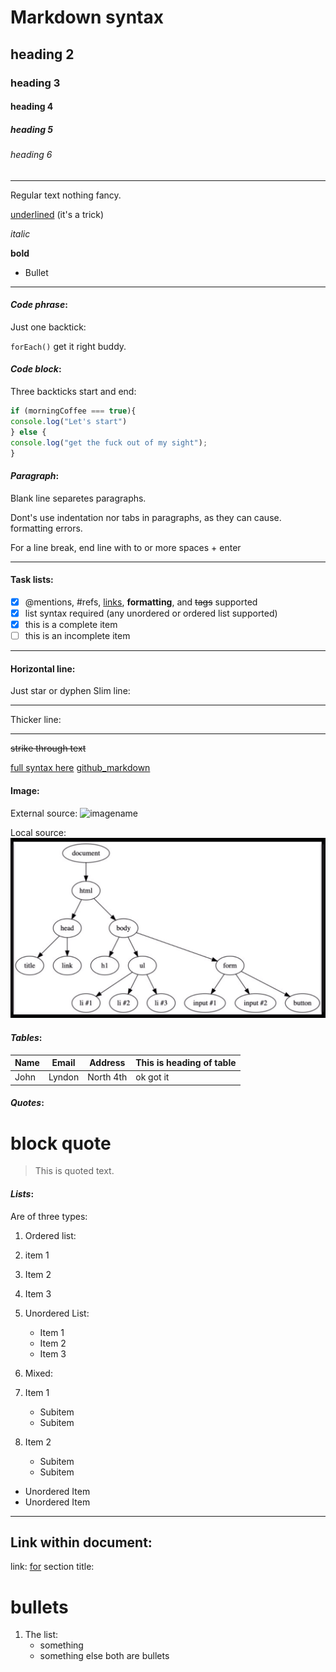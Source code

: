 # Markdown syntax

## heading 2

### heading 3

#### heading 4

##### heading 5

###### heading 6

---

Regular text nothing fancy.

<ins>underlined</ins> (it's a trick)

_italic_

**bold**

- Bullet

---

#### _Code phrase_:

Just one backtick:

`forEach()` get it right buddy.

#### _Code block_:

Three backticks start and end:

```Javascript
if (morningCoffee === true){
console.log("Let's start")
} else {
console.log("get the fuck out of my sight");
}
```

#### _Paragraph_:

Blank line separetes paragraphs.

Dont's use indentation nor tabs in paragraphs, as they can cause. formatting errors.

For a line break, end line with to or more spaces + enter

---

#### Task lists:

- [x] @mentions, #refs, [links](), **formatting**, and <del>tags</del> supported
- [x] list syntax required (any unordered or ordered list supported)
- [x] this is a complete item
- [ ] this is an incomplete item

---

#### Horizontal line:

Just star or dyphen
Slim line:

---

Thicker line:

---

~~strike through text~~

[full syntax here](https://www.markdownguide.org/basic-syntax/)
[github_markdown](https://guides.github.com/features/mastering-markdown/)

#### **Image**:

External source:
![imagename](https://images.outlookindia.com/public/uploads/articles/2020/5/9/EXbLKeGX0AIU2LH_570_850.jpg)

Local source:
![graphic_DOM](images/DOM.JPG)

#### _Tables_:

| Name | Email  | Address   | This is heading of table |
| ---- | ------ | --------- | ------------------------ |
| John | Lyndon | North 4th | ok got it                |

#### _**Quotes**_:

# block quote

> This is quoted text.

#### _Lists_:

Are of three types:

1. Ordered list:
1. item 1
1. Item 2
1. Item 3

1. Unordered List:

   - Item 1
   - Item 2
   - Item 3

1. Mixed:
1. Item 1
   - Subitem
   - Subitem
1. Item 2
   - Subitem
   - Subitem

- Unordered Item
- Unordered Item

---

## Link within document:

link:
[for](##for)
section title:

# bullets

1. The list:
   - something
   * something else
     both are bullets

